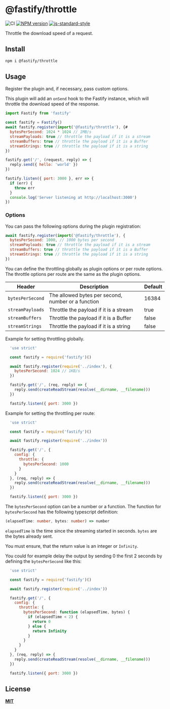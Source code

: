 # @fastify/throttle

![CI](https://github.com/fastify/fastify-throttle/workflows/CI/badge.svg)
[![NPM version](https://img.shields.io/npm/v/@fastify/throttle.svg?style=flat)](https://www.npmjs.com/package/@fastify/throttle)
[![js-standard-style](https://img.shields.io/badge/code%20style-standard-brightgreen.svg?style=flat)](https://standardjs.com/)

Throttle the download speed of a request.

## Install
```sh
npm i @fastify/throttle
```

## Usage
Register the plugin and, if necessary, pass custom options.

This plugin will add an `onSend` hook to the Fastify instance, which will throttle the download speed of the response.
```js
import Fastify from 'fastify'

const fastify = Fastify()
await fastify.register(import('@fastify/throttle'), {#
  bytesPerSecond: 1024 * 1024 // 1MB/s
  streamPayloads: true // throttle the payload if it is a stream
  streamBuffers: true // throttle the payload if it is a Buffer
  streamStrings: true // throttle the payload if it is a string
})

fastify.get('/', (request, reply) => {
  reply.send({ hello: 'world' })
})

fastify.listen({ port: 3000 }, err => {
  if (err) {
    throw err
  }
  console.log('Server listening at http://localhost:3000')
})
```

### Options

You can pass the following options during the plugin registration:
```js
await fastify.register(import('@fastify/throttle'), {
  bytesPerSecond: 1000, // 1000 bytes per second
  streamPayloads: true // throttle the payload if it is a stream
  streamBuffers: true // throttle the payload if it is a Buffer
  streamStrings: true // throttle the payload if it is a string
})
```

You can define the throttling globally as plugin options or per route options.
The throttle options per route are the same as the plugin options.

| Header | Description | Default |
|--------|-------------|---------|
|`bytesPerSecond` | The allowed bytes per second, number or a function | 16384 |
|`streamPayloads` | Throttle the payload if it is a stream | true |
|`streamBuffers` | Throttle the payload if it is a Buffer | false |
|`streamStrings` | Throttle the payload if it is a string | false |

Example for setting throttling globally.

```js
  'use strict'

  const fastify = require('fastify')()

  await fastify.register(require('../index'), {
    bytesPerSecond: 1024 // 1KB/s
  })

  fastify.get('/', (req, reply) => {
    reply.send(createReadStream(resolve(__dirname, __filename)))
  })

  fastify.listen({ port: 3000 })
```

Example for setting the throttling per route:

```js
  'use strict'

  const fastify = require('fastify')()

  await fastify.register(require('../index'))

  fastify.get('/', {
    config: {
      throttle: {
        bytesPerSecond: 1000
      }
    }
  }, (req, reply) => {
    reply.send(createReadStream(resolve(__dirname, __filename)))
  })

  fastify.listen({ port: 3000 })
```

The `bytesPerSecond` option can be a number or a function. The function for `bytesPerSecond` has the following typescript definition: 

```typescript
(elapsedTime: number, bytes: number) => number
```

`elapsedTime` is the time since the streaming started in seconds.
`bytes` are the bytes already sent.

You must ensure, that the return value is an integer or `Infinity`.

You could for example delay the output by sending 0 the first 2 seconds by defining
the `bytesPerSecond` like this:

```js
  'use strict'

  const fastify = require('fastify')()

  await fastify.register(require('../index'))

  fastify.get('/', {
    config: {
      throttle: {
        bytesPerSecond: function (elapsedTime, bytes) {
          if (elapsedTime < 2) {
            return 0
          } else {
            return Infinity
          }
        }
      }
    }
  }, (req, reply) => {
    reply.send(createReadStream(resolve(__dirname, __filename)))
  })

  fastify.listen({ port: 3000 })
```

<a name="license"></a>
## License
**[MIT](https://github.com/fastify/fastify-throttle/blob/master/LICENSE)**
